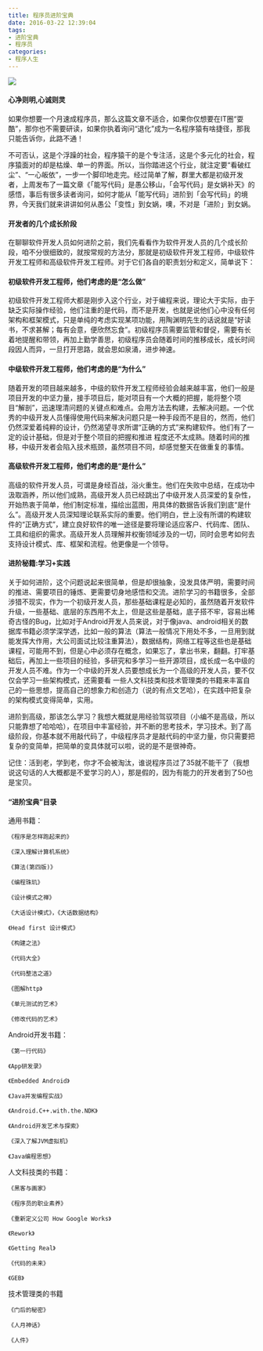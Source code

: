 ```yaml
---
title: 程序员进阶宝典
date: 2016-03-22 12:39:04
tags:
- 进阶宝典
- 程序员
categories: 
- 程序人生
---
```

![](http://7xsgef.com1.z0.glb.clouddn.com/64%E7%9A%84%E6%89%93%E6%89%93%E6%9D%80%E6%9D%80.jpg)

#### 心净则明,心诚则灵

如果你想要一个月速成程序员，那么这篇文章不适合，如果你仅想要在IT圈“耍酷”，那你也不需要研读，如果你执着询问“退化”成为一名程序猿有啥捷径，那我只能告诉你，此路不通！


不可否认，这是个浮躁的社会，程序猿干的是个专注活，这是个多元化的社会，程序猿面对的却是枯燥、单一的界面。所以，当你踏进这个行业，就注定要“看破红尘”、“一心皈依”，一步一个脚印地走完。经过简单了解，群里大都是初级开发者，上周发布了一篇文章《「能写代码」是愚公移山，「会写代码」是女娲补天》的感悟，事后有很多读者询问，如何才能从「能写代码」进阶到「会写代码」的境界，今天我们就来讲讲如何从愚公「变性」到女娲，噢，不对是「进阶」到女娲。
<!--more-->

#### 开发者的几个成长阶段

在聊聊软件开发人员如何进阶之前，我们先看看作为软件开发人员的几个成长阶段，咱不分很细致的，就按常规的方法分，那就是初级软件开发工程师，中级软件开发工程师和高级软件开发工程师。对于它们各自的职责划分和定义，简单说下：


#### 初级软件开发工程师，他们考虑的是“怎么做”

初级软件开发工程师大都是刚步入这个行业，对于编程来说，理论大于实际，由于缺乏实际操作经验，他们注重的是代码，而不是开发，也就是说他们心中没有任何架构和框架模式，只是单纯的考虑实现某项功能，用陶渊明先生的话说就是“好读书，不求甚解；每有会意，便欣然忘食”。初级程序员需要监管和督促，需要有长着地提醒和带领，再加上勤学善思，初级程序员会随着时间的推移成长，成长时间段因人而异，一旦打开思路，就会思如泉涌，进步神速。


#### 中级软件开发工程师，他们考虑的是“为什么”

随着开发的项目越来越多，中级的软件开发工程师经验会越来越丰富，他们一般是项目开发的中坚力量，接手项目后，能对项目有一个大概的把握，能将整个项目“解剖”，迅速理清问题的关键点和难点。会用方法去构建，去解决问题。一个优秀的中级开发人员懂得使用代码来解决问题只是一种手段而不是目的，然而，他们仍然深爱着纯粹的设计，仍然渴望寻求所谓“正确的方式”来构建软件。他们有了一定的设计基础，但是对于整个项目的把握和推进 程度还不太成熟。随着时间的推移，中级开发者会陷入技术瓶颈，虽然项目不同，却感觉整天在做重复的事情。


#### 高级软件开发工程师，他们考虑的是“是什么”

高级的软件开发人员，可谓是身经百战，浴火重生。他们在失败中总结，在成功中汲取涵养，所以他们成熟，高级开发人员已经跳出了中级开发人员深爱的复杂性，开始热衷于简单，他们制定标准，描绘出蓝图，用具体的数据告诉我们到底“是什么”。高级开发人员深知理论联系实际的重要。他们明白，世上没有所谓的构建软件的“正确方式”，建立良好软件的唯一途径是要将理论适应客户、代码库、团队、工具和组织的需求。高级开发人员理解并权衡领域涉及的一切，同时会思考如何去支持设计模式、库、框架和流程。他更像是一个领导。


#### 进阶秘籍:学习+实践

关于如何进阶，这个问题说起来很简单，但是却很抽象，没发具体严明，需要时间的推进、需要项目的锤炼、更需要切身地感悟和交流。进阶学习的书籍很多，全部涉猎不现实，作为一个初级开发人员，那些基础课程是必知的，虽然随着开发软件升级，一些基础、底层的东西用不太上，但是这些是基础，底子搭不牢，容易出稀奇古怪的Bug，比如对于Android开发人员来说，对于像java、android相关的数据库书籍必须学深学透，比如一般的算法（算法一般情况下用处不多，一旦用到就能发挥大作用，大公司面试比较注重算法），数据结构，网络工程等这些也是基础课程，可能用不到，但是心中必须存在概念，如果忘了，拿出书来，翻翻。打牢基础后，再加上一些项目的经验，多研究和多学习一些开源项目，成长成一名中级的开发人员不难。作为一个中级的开发人员要想成长为一个高级的开发人员，要不仅仅会学习一些架构模式，还需要看 一些人文科技类和技术管理类的书籍来丰富自己的一些思想，提高自己的想象力和创造力（说的有点文艺哈），在实践中把复杂的架构模式变得简单，实用。


进阶到高级，那该怎么学习？我想大概就是用经验驾驭项目（小编不是高级，所以只能靠想了哈哈哈），在项目中丰富经验，并不断的思考技术，学习技术。到了高级阶段，你基本就不用敲代码了，中级程序员才是敲代码的中坚力量，你只需要把复杂的变简单，把简单的变具体就可以啦，说的是不是很神奇。


记住：活到老，学到老，你才不会被淘汰，谁说程序员过了35就不能干了（我想说这句话的人大概都是不爱学习的人），那是假的，因为有能力的开发者到了50也是宝贝。


#### “进阶宝典”目录

通用书籍：

    《程序是怎样跑起来的》

    《深入理解计算机系统》  

    《算法(第四版)》

    《编程珠玑》

    《设计模式之禅》 

    《大话设计模式》，《大话数据结构》   

    《Head first 设计模式》 

    《构建之法》

    《代码大全》

    《代码整洁之道》

    《图解http》 

    《单元测试的艺术》  

    《修改代码的艺术》


Android开发书籍：

    《第一行代码》  

    《App研发录》 

    《Embedded Android》 

    《Java并发编程实战》 

    《Android.C++.with.the.NDK》 

    《Android开发艺术与探索》  

    《深入了解JVM虚拟机》 

    《Java编程思想》 


人文科技类的书籍：

    《黑客与画家》

    《程序员的职业素养》

    《重新定义公司 How Google Works》 

    《Rework》 

    《Getting Real》 

    《代码的未来》

    《GEB》


技术管理类的书籍

    《门后的秘密》 

    《人月神话》 

    《人件》 

